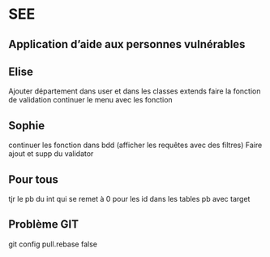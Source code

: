 # SEE
## Application d’aide aux personnes vulnérables

## Elise
Ajouter département dans user et dans les classes extends 
faire la fonction de validation
continuer le menu avec les fonction


## Sophie
continuer les fonction dans bdd (afficher les requêtes avec des filtres)
Faire ajout et supp du validator 
 
## Pour tous
tjr le pb du int qui se remet à 0 pour les id dans les tables 
pb avec target 

## Problème GIT 
git config pull.rebase false  